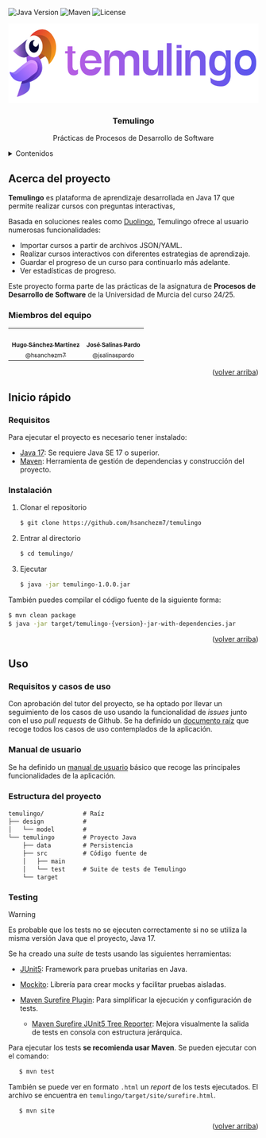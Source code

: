 <a id="readme-top"></a>

<!-- PROJECT SHIELDS -->
![Java Version](https://img.shields.io/badge/java-17-orange) ![Maven](https://img.shields.io/badge/build-Maven-blue) ![License](https://img.shields.io/badge/license-MIT-green)

<!-- PROJECT LOGO -->
<div align="center">
  <img src="temulingo/src/main/resources/media/banner.png" alt="Logo Temulingo" width="640" height="160">

  <h3 align="center">Temulingo</h3>

  <p align="center">
    Prácticas de Procesos de Desarrollo de Software
    <br />
  </p>
</div>

<!-- TABLE OF CONTENTS -->
<details>
  <summary>Contenidos</summary>
  <ol>
    <li>
      <a href="#acerca-del-proyecto">Acerca del proyecto</a>
      <ul>
        <li><a href="#miembros-del-equipo">Miembros del equipo</a></li>
      </ul>
    </li>
    <li>
      <a href="#inicio-rápido">Inicio rápido</a>
      <ul>
        <li><a href="#requisitos">Requisitos</a></li>
        <li><a href="#instalación">Instalación</a></li>
      </ul>
    </li>
    <li><a href="#uso">Uso</a></li>
    <li><a href="#documentación">Documentación</a></li>
  </ol>
</details>

<!-- ABOUT THE PROJECT -->
## Acerca del proyecto

**Temulingo** es plataforma de aprendizaje desarrollada en Java 17 que permite realizar cursos con preguntas interactivas, 

Basada en soluciones reales como [Duolingo](https://duolingo.com/), Temulingo ofrece al usuario numerosas funcionalidades:

- Importar cursos a partir de archivos JSON/YAML.
- Realizar cursos interactivos con diferentes estrategias de aprendizaje.
- Guardar el progreso de un curso para continuarlo más adelante.
- Ver estadísticas de progreso.

Este proyecto forma parte de las prácticas de la asignatura de **Procesos de Desarrollo de Software** de la Universidad de Murcia del curso 24/25.

### Miembros del equipo

<table align="center">
  <tr>
    <td align="center"><a href="https://github.com/hsanchezm7"><img src="https://avatars.githubusercontent.com/u/61797804" width="140px;" alt=""/><br /><sub><b>Hugo Sánchez Martínez</b></sub><br /><sub>@hsanchezm7</sub></a></td>
    <td align="center"><a href="https://github.com/jsalinaspardo"><img src="https://avatars.githubusercontent.com/u/167551603" width="140px;" alt=""/><br /><sub><b>José Salinas Pardo</b></sub><br /><sub>@jsalinaspardo</ sub></a></td>
  </tr>
</table>

<p align="right">(<a href="#readme-top">volver arriba</a>)</p>

<!-- GETTING STARTED -->
## Inicio rápido

### Requisitos

Para ejecutar el proyecto es necesario tener instalado:

- [Java 17](https://www.oracle.com/java/technologies/javase/jdk17-archive-downloads.html): Se requiere Java SE 17 o superior.
- [Maven](https://maven.apache.org/download.cgi): Herramienta de gestión de dependencias y construcción del proyecto.

### Instalación

1. Clonar el repositorio
   ```sh
   $ git clone https://github.com/hsanchezm7/temulingo
   ```
2. Entrar al directorio
   ```sh
   $ cd temulingo/
   ```

3. Ejecutar
   ```sh
   $ java -jar temulingo-1.0.0.jar
   ```

También puedes compilar el código fuente de la siguiente forma:

   ```sh
   $ mvn clean package
   $ java -jar target/temulingo-{version}-jar-with-dependencies.jar
   ```

<p align="right">(<a href="#readme-top">volver arriba</a>)</p>

<!-- USAGE EXAMPLES -->
## Uso

### Requisitos y casos de uso

Con aprobación del tutor del proyecto, se ha optado por llevar un seguimiento de los casos de uso usando la funcionalidad de _issues_ junto con el uso _pull requests_ de Github. Se ha definido un [documento raíz](https://github.com/hsanchezm7/temulingo/issues/9) que recoge todos los casos de uso contemplados de la aplicación.

### Manual de usuario

Se ha definido un [manual de usuario](docs/manualUsuario.md) básico que recoge las principales funcionalidades de la aplicación.

### Estructura del proyecto

```
temulingo/           # Raíz
├── design           #
│   └── model        #
└── temulingo        # Proyecto Java
    ├── data         # Persistencia
    ├── src          # Código fuente de 
    │   ├── main
    │   └── test     # Suite de tests de Temulingo
    └── target
```

### Testing

> [!WARNING]
> Es probable que los tests no se ejecuten correctamente si no se utiliza la misma versión Java que el proyecto, Java 17.

Se ha creado una _suite_ de tests usando las siguientes herramientas:

- [JUnit5](https://junit.org/junit5/): Framework para pruebas unitarias en Java.
- [Mockito](https://mockito.org/): Librería para crear mocks y facilitar pruebas aisladas.
- [Maven Surefire Plugin](https://maven.apache.org/surefire/maven-surefire-plugin/): Para simplificar la ejecución y configuración de tests.

  - [Maven Surefire JUnit5 Tree Reporter](https://github.com/fabriciorby/maven-surefire-junit5-tree-reporter): Mejora visualmente la salida de tests en consola con estructura jerárquica.

Para ejecutar los tests **se recomienda usar Maven**. Se pueden ejecutar con el comando:

```sh
   $ mvn test
```

También se puede ver en formato `.html` un _report_ de los tests ejecutados. El archivo se encuentra en `temulingo/target/site/surefire.html`.

```sh
   $ mvn site
```
<p align="right">(<a href="#readme-top">volver arriba</a>)</p>

<!-- ACKNOWLEDGMENTS -->

